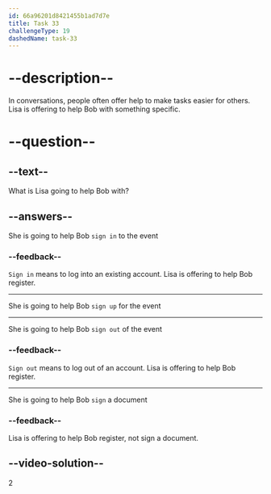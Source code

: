 ```yaml
---
id: 66a96201d8421455b1ad7d7e
title: Task 33
challengeType: 19
dashedName: task-33
---
```

<!--
AUDIO REFERENCE:
Bob: Maybe. Where can I find more information?
Lisa: I can help you sign up.
-->

# --description--

In conversations, people often offer help to make tasks easier for others. Lisa is offering to help Bob with something specific.

# --question--

## --text--

What is Lisa going to help Bob with?

## --answers--

She is going to help Bob `sign in` to the event

### --feedback--

`Sign in` means to log into an existing account. Lisa is offering to help Bob register.

---

She is going to help Bob `sign up` for the event

---

She is going to help Bob `sign out` of the event

### --feedback--

`Sign out` means to log out of an account. Lisa is offering to help Bob register.

---

She is going to help Bob `sign` a document

### --feedback--

Lisa is offering to help Bob register, not sign a document.

## --video-solution--

2
